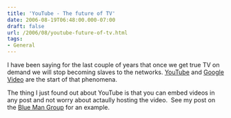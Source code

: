```yaml
---
title: 'YouTube - The future of TV'
date: 2006-08-19T06:48:00.000-07:00
draft: false
url: /2006/08/youtube-future-of-tv.html
tags: 
- General
---
```


I have been saying for the last couple of years that once we get true TV on demand we will stop becoming slaves to the networks. [YouTube](http://www.youtube.com/) and [Google Video](http://video.google.com/) are the start of that phenomena.

  

The thing I just found out about YouTube is that you can embed videos in any post and not worry about actaully hosting the video.  See my post on the [Blue Man Group](http://blog.ddpruitt.net/2006/08/18/blue-man-group-rocks/) for an example.
